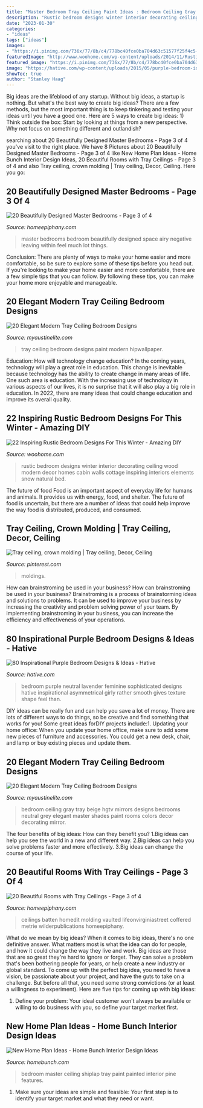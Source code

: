 ```yaml
---
title: "Master Bedroom Tray Ceiling Paint Ideas : Bedroom Ceiling Gray Tray Beige Hgtv Mirrors Designs Bedrooms Neutral Grey Elegant Master Shades Paint Rooms Colors Decor Decorating Mirror"
description: "Rustic bedroom designs winter interior decorating ceiling wood modern decor homes cabin walls cottage inspiring interiors elements snow natural bed"
date: "2023-01-30"
categories:
- "ideas"
tags: ["ideas"]
images:
- "https://i.pinimg.com/736x/77/8b/c4/778bc40fce0ba704d63c51577f25f4c5--tray-ceilings-crown-moldings.jpg"
featuredImage: "http://www.woohome.com/wp-content/uploads/2014/11/Rustic-Bedroom-Decorating-Ideas-8.jpg"
featured_image: "https://i.pinimg.com/736x/77/8b/c4/778bc40fce0ba704d63c51577f25f4c5--tray-ceilings-crown-moldings.jpg"
image: "https://hative.com/wp-content/uploads/2015/05/purple-bedroom-ideas/22-purple-bedroom-ideas.jpg"
ShowToc: true
author: "Stanley Haag"
---
```



Big ideas are the lifeblood of any startup. Without big ideas, a startup is nothing. But what's the best way to create big ideas? There are a few methods, but the most important thing is to keep tinkering and testing your ideas until you have a good one. Here are 5 ways to create big ideas: 1) Think outside the box: Start by looking at things from a new perspective. Why not focus on something different and outlandish?

	

		
searching about 20 Beautifully Designed Master Bedrooms - Page 3 of 4 you've visit to the right place. We have 8 Pictures about 20 Beautifully Designed Master Bedrooms - Page 3 of 4 like New Home Plan Ideas - Home Bunch Interior Design Ideas, 20 Beautiful Rooms with Tray Ceilings - Page 3 of 4 and also Tray ceiling, crown molding | Tray ceiling, Decor, Ceiling. Here you go:
		
    
## 20 Beautifully Designed Master Bedrooms - Page 3 Of 4

<img loading=lazy src="https://homeepiphany.com/wp-content/uploads/2017/05/20-Beautifully-Designed-Master-Bedrooms-13.jpg" onerror="this.onerror=null;this.src='https://tse3.mm.bing.net/th?id=OIP.Ub2p7tes-UwtfrO3WP2CQQHaFj&amp;pid=15.1';" alt="20 Beautifully Designed Master Bedrooms - Page 3 of 4">

_Source: homeepiphany.com_

>master bedrooms bedroom beautifully designed space airy negative leaving within feel much lot things. 

	

Conclusion: There are plenty of ways to make your home easier and more comfortable, so be sure to explore some of these tips before you head out.
If you're looking to make your home easier and more comfortable, there are a few simple tips that you can follow. By following these tips, you can make your home more enjoyable and manageable.

    
## 20 Elegant Modern Tray Ceiling Bedroom Designs

<img loading=lazy src="https://www.myaustinelite.com/wp-content/uploads/2015/01/tray-ceiling-bedroom-with-spider-chandelier.jpg" onerror="this.onerror=null;this.src='https://tse2.mm.bing.net/th?id=OIP.Gs4eivzKrRAZDUvFO1mCGQHaFj&amp;pid=15.1';" alt="20 Elegant Modern Tray Ceiling Bedroom Designs">

_Source: myaustinelite.com_

>tray ceiling bedroom designs paint modern hipwallpaper. 

	

Education: How will technology change education?
In the coming years, technology will play a great role in education. This change is inevitable because technology has the ability to create change in many areas of life. One such area is education. With the increasing use of technology in various aspects of our lives, it is no surprise that it will also play a big role in education. In 2022, there are many ideas that could change education and improve its overall quality.

    
## 22 Inspiring Rustic Bedroom Designs For This Winter - Amazing DIY

<img loading=lazy src="http://www.woohome.com/wp-content/uploads/2014/11/Rustic-Bedroom-Decorating-Ideas-8.jpg" onerror="this.onerror=null;this.src='https://tse1.mm.bing.net/th?id=OIP.NBy6BebZWrLvoguxe5utlQHaLH&amp;pid=15.1';" alt="22 Inspiring Rustic Bedroom Designs For This Winter - Amazing DIY">

_Source: woohome.com_

>rustic bedroom designs winter interior decorating ceiling wood modern decor homes cabin walls cottage inspiring interiors elements snow natural bed. 

	

The future of food
Food is an important aspect of everyday life for humans and animals. It provides us with energy, food, and shelter. The future of food is uncertain, but there are a number of ideas that could help improve the way food is distributed, produced, and consumed.

    
## Tray Ceiling, Crown Molding | Tray Ceiling, Decor, Ceiling

<img loading=lazy src="https://i.pinimg.com/736x/77/8b/c4/778bc40fce0ba704d63c51577f25f4c5--tray-ceilings-crown-moldings.jpg" onerror="this.onerror=null;this.src='https://tse4.mm.bing.net/th?id=OIP.AUa_kolumDmNCjtp61id2gHaKG&amp;pid=15.1';" alt="Tray ceiling, crown molding | Tray ceiling, Decor, Ceiling">

_Source: pinterest.com_

>moldings. 

	

How can brainstroming be used in your business?
How can brainstroming be used in your business? Brainstroming is a process of brainstorming ideas and solutions to problems. It can be used to improve your business by increasing the creativity and problem solving power of your team. By implementing brainstroming in your business, you can increase the efficiency and effectiveness of your operations.

    
## 80 Inspirational Purple Bedroom Designs &amp; Ideas - Hative

<img loading=lazy src="https://hative.com/wp-content/uploads/2015/05/purple-bedroom-ideas/22-purple-bedroom-ideas.jpg" onerror="this.onerror=null;this.src='https://tse3.mm.bing.net/th?id=OIP.blAuIBhi_CX4BI7wjajYKQHaE7&amp;pid=15.1';" alt="80 Inspirational Purple Bedroom Designs &amp; Ideas - Hative">

_Source: hative.com_

>bedroom purple neutral lavender feminine sophisticated designs hative inspirational asymmetrical girly rather smooth gives texture shape feel than. 

	

DIY ideas can be really fun and can help you save a lot of money. There are lots of different ways to do things, so be creative and find something that works for you! Some great ideas forDIY projects include:1. Updating your home office: When you update your home office, make sure to add some new pieces of furniture and accessories. You could get a new desk, chair, and lamp or buy existing pieces and update them.
    
## 20 Elegant Modern Tray Ceiling Bedroom Designs

<img loading=lazy src="https://www.myaustinelite.com/wp-content/uploads/2015/01/tray-ceiling-bedroom-for-tall-ceiling.jpg" onerror="this.onerror=null;this.src='https://tse1.mm.bing.net/th?id=OIP.7EbDEqls8W_jEt7_ZvvSEgHaJ4&amp;pid=15.1';" alt="20 Elegant Modern Tray Ceiling Bedroom Designs">

_Source: myaustinelite.com_

>bedroom ceiling gray tray beige hgtv mirrors designs bedrooms neutral grey elegant master shades paint rooms colors decor decorating mirror. 

	

The four benefits of big ideas: How can they benefit you?
1.Big ideas can help you see the world in a new and different way.
2.Big ideas can help you solve problems faster and more effectively.
3.Big ideas can change the course of your life.

    
## 20 Beautiful Rooms With Tray Ceilings - Page 3 Of 4

<img loading=lazy src="https://homeepiphany.com/wp-content/uploads/2017/05/20-Beautiful-Rooms-with-Tray-Ceilings-13.jpg" onerror="this.onerror=null;this.src='https://tse1.mm.bing.net/th?id=OIP.5wwSMI7yHynJmSipVLLY3QHaLH&amp;pid=15.1';" alt="20 Beautiful Rooms with Tray Ceilings - Page 3 of 4">

_Source: homeepiphany.com_

>ceilings batten homedit molding vaulted lifeonvirginiastreet coffered metrie wilderpublications homeepiphany. 

	

What do we mean by big ideas?
When it comes to big ideas, there's no one definitive answer. What matters most is what the idea can do for people, and how it could change the way they live and work. 
Big ideas are those that are so great they're hard to ignore or forget. They can solve a problem that's been bothering people for years, or help create a new industry or global standard. 
To come up with the perfect big idea, you need to have a vision, be passionate about your project, and have the guts to take on a challenge. But before all that, you need some strong convictions (or at least a willingness to experiment). 
Here are five tips for coming up with big ideas: 
1) Define your problem: Your ideal customer won't always be available or willing to do business with you, so define your target market first.

    
## New Home Plan Ideas - Home Bunch Interior Design Ideas

<img loading=lazy src="https://www.homebunch.com/wp-content/uploads/2016/11/Bedroom-Paint-color.jpg" onerror="this.onerror=null;this.src='https://tse3.mm.bing.net/th?id=OIP.BeZ0kfszR9vCqT9smx8pAwHaKW&amp;pid=15.1';" alt="New Home Plan Ideas - Home Bunch Interior Design Ideas">

_Source: homebunch.com_

>bedroom master ceiling shiplap tray paint painted interior pine features. 

	

1. Make sure your ideas are simple and feasible: Your first step is to identify your target market and what they need or want.

